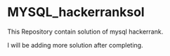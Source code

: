 # MYSQL_hackerranksol
This Repository contain solution of mysql hackerrank.

I will be adding more solution after completing.
